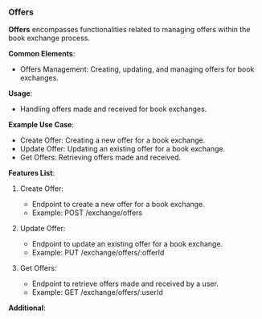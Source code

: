 ### Offers

**Offers** encompasses functionalities related to managing offers within the book exchange process.

**Common Elements**:

- Offers Management: Creating, updating, and managing offers for book exchanges.

**Usage**:

- Handling offers made and received for book exchanges.

**Example Use Case**:

- Create Offer: Creating a new offer for a book exchange.
- Update Offer: Updating an existing offer for a book exchange.
- Get Offers: Retrieving offers made and received.

**Features List**:

1. Create Offer:

   - Endpoint to create a new offer for a book exchange.
   - Example: POST /exchange/offers

2. Update Offer:

   - Endpoint to update an existing offer for a book exchange.
   - Example: PUT /exchange/offers/:offerId

3. Get Offers:

   - Endpoint to retrieve offers made and received by a user.
   - Example: GET /exchange/offers/:userId

**Additional**:

